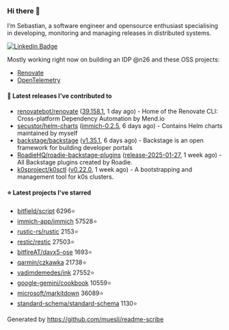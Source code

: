 ### Hi there 👋

I’m Sebastian, a software engineer and opensource enthusiast specialising in developing, monitoring and managing releases in distributed systems.    

[![Linkedin Badge](https://img.shields.io/badge/-LinkedIn-blue?style=flat&logo=Linkedin&logoColor=white&link=https://www.linkedin.com/in/sebastian-poxhofer/)](https://www.linkedin.com/in/sebastian-poxhofer/)

Mostly working right now on building an IDP @n26 and these OSS projects:
- [Renovate](https://github.com/renovatebot/renovate)
- [OpenTelemetry](https://github.com/open-telemetry)



#### 🚀 Latest releases I've contributed to

- [renovatebot/renovate](https://github.com/renovatebot/renovate) ([39.158.1](https://github.com/renovatebot/renovate/releases/tag/39.158.1), 1 day ago) - Home of the Renovate CLI: Cross-platform Dependency Automation by Mend.io
- [secustor/helm-charts](https://github.com/secustor/helm-charts) ([immich-0.2.5](https://github.com/secustor/helm-charts/releases/tag/immich-0.2.5), 6 days ago) - Contains Helm charts maintained by myself
- [backstage/backstage](https://github.com/backstage/backstage) ([v1.35.1](https://github.com/backstage/backstage/releases/tag/v1.35.1), 6 days ago) - Backstage is an open framework for building developer portals
- [RoadieHQ/roadie-backstage-plugins](https://github.com/RoadieHQ/roadie-backstage-plugins) ([release-2025-01-27](https://github.com/RoadieHQ/roadie-backstage-plugins/releases/tag/release-2025-01-27), 1 week ago) - All Backstage plugins created by Roadie.
- [k0sproject/k0sctl](https://github.com/k0sproject/k0sctl) ([v0.22.0](https://github.com/k0sproject/k0sctl/releases/tag/v0.22.0), 1 week ago) - A bootstrapping and management tool for k0s clusters.

#### ⭐ Latest projects I've starred

- [bitfield/script](https://github.com/bitfield/script) 6296⭐
- [immich-app/immich](https://github.com/immich-app/immich) 57528⭐
- [rustic-rs/rustic](https://github.com/rustic-rs/rustic) 2153⭐
- [restic/restic](https://github.com/restic/restic) 27503⭐
- [bitfireAT/davx5-ose](https://github.com/bitfireAT/davx5-ose) 1693⭐
- [qarmin/czkawka](https://github.com/qarmin/czkawka) 21738⭐
- [vadimdemedes/ink](https://github.com/vadimdemedes/ink) 27552⭐
- [google-gemini/cookbook](https://github.com/google-gemini/cookbook) 10559⭐
- [microsoft/markitdown](https://github.com/microsoft/markitdown) 36089⭐
- [standard-schema/standard-schema](https://github.com/standard-schema/standard-schema) 1130⭐



Generated by https://github.com/muesli/readme-scribe
